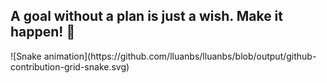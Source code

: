 ## A goal without a plan is just a wish. Make it happen! 🌙
<div> 
  ![Snake animation](https://github.com/lluanbs/lluanbs/blob/output/github-contribution-grid-snake.svg)
</div>
